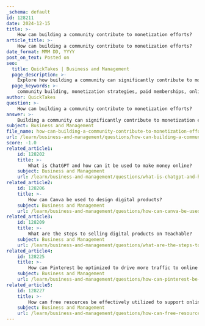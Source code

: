 ```yaml
---
_schema: default
id: 128211
date: 2024-12-15
title: >-
    How can building a community contribute to monetization efforts?
article_title: >-
    How can building a community contribute to monetization efforts?
date_format: MMM DD, YYYY
post_on_text: Posted on
seo:
  title: QuickTakes | Business and Management
  page_description: >-
    Explore how building a community can significantly contribute to monetization efforts through strategies like paid memberships, online courses, merchandise sales, and affiliate marketing, fostering both engagement and sustainable revenue.
  page_keywords: >-
    community building, monetization strategies, paid memberships, online courses, merchandise, affiliate marketing, native advertising, exclusive content, crowdfunding, data-driven insights
author: QuickTakes
question: >-
    How can building a community contribute to monetization efforts?
answer: >-
    Building a community can significantly contribute to monetization efforts through various strategies that create value for both the community members and the business. Here are some key ways in which a well-engaged community can enhance monetization:\n\n1. **Paid Memberships**: Offering exclusive benefits to community members, such as premium content, resources, or tools, can incentivize them to subscribe for a monthly or annual fee. This creates a steady stream of recurring revenue.\n\n2. **Online Courses and Coaching**: Communities centered around specific knowledge or skills can provide opportunities for members to engage in paid courses or coaching sessions. This not only generates income but also enhances the value of the community by fostering learning and development.\n\n3. **Merchandise and Live Events**: Selling branded merchandise or hosting live events can create additional revenue streams. These activities also strengthen community bonds and enhance member loyalty.\n\n4. **Affiliate Marketing**: By promoting relevant products or services to community members, businesses can earn commissions through affiliate marketing. This method allows for monetization while still providing value to members by recommending products that align with their interests.\n\n5. **Native Advertising and Sponsored Content**: Partnering with brands to create and promote relevant content can be a lucrative way to monetize the community. This approach ensures that the content is valuable and engaging for members, maintaining trust and interest.\n\n6. **Exclusive Content**: Providing community-exclusive content, such as early access to new products or special promotions, can enhance the sense of belonging among members and encourage them to remain engaged and loyal.\n\n7. **Data-Driven Insights**: Utilizing analytics to understand community behavior and preferences can help tailor monetization strategies effectively. By knowing what content resonates best, businesses can create targeted offerings that appeal to their audience.\n\n8. **Donations and Crowdfunding**: If a community is particularly engaged and passionate, members may be willing to support it through donations or crowdfunding campaigns, especially if they see the value in the community's mission.\n\nIn summary, building a community is not just about fostering engagement; it is also a strategic approach to creating sustainable revenue streams. By focusing on providing consistent value and exclusive benefits, businesses can effectively monetize their online communities while nurturing a loyal and active member base.
subject: Business and Management
file_name: how-can-building-a-community-contribute-to-monetization-efforts.md
url: /learn/business-and-management/questions/how-can-building-a-community-contribute-to-monetization-efforts
score: -1.0
related_article1:
    id: 128202
    title: >-
        What is ChatGPT and how can it be used to make money online?
    subject: Business and Management
    url: /learn/business-and-management/questions/what-is-chatgpt-and-how-can-it-be-used-to-make-money-online
related_article2:
    id: 128206
    title: >-
        How can Canva be used to design digital products?
    subject: Business and Management
    url: /learn/business-and-management/questions/how-can-canva-be-used-to-design-digital-products
related_article3:
    id: 128209
    title: >-
        What are the steps to selling digital products on Teachable?
    subject: Business and Management
    url: /learn/business-and-management/questions/what-are-the-steps-to-selling-digital-products-on-teachable
related_article4:
    id: 128225
    title: >-
        How can Pinterest be optimized to drive more traffic to online products?
    subject: Business and Management
    url: /learn/business-and-management/questions/how-can-pinterest-be-optimized-to-drive-more-traffic-to-online-products
related_article5:
    id: 128227
    title: >-
        How can free resources be effectively utilized to support online business growth?
    subject: Business and Management
    url: /learn/business-and-management/questions/how-can-free-resources-be-effectively-utilized-to-support-online-business-growth
---
```


&nbsp;